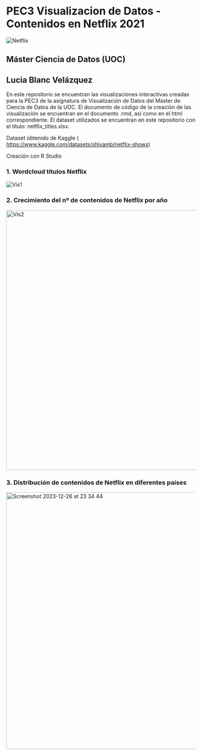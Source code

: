 # PEC3 Visualizacion de Datos - Contenidos en Netflix 2021

![Netflix](https://github.com/LuciaBlancV/PEC3_Visualizacion/assets/148953141/40d365d5-fd4d-434a-a0c1-36d8ddf656a9)




## Máster Ciencia de Datos (UOC)

## Lucia Blanc Velázquez

En este repositorio se encuentran las visualizaciones interactivas creadas para la PEC3 de la asignatura de Visualización de Datos del Máster de Ciencia de Datos de la UOC.
El documento de código de la creación de las visualización se encuentran en el documento .rmd, así como en el html correspondiente. El dataset utilizados se encuentran en este repositorio con el título: netflix_titles.xlsx.

Dataset obtenido de Kaggle ( https://www.kaggle.com/datasets/shivamb/netflix-shows)

Creación con R Studio



### 1. Wordcloud títulos Netflix

![Vis1](https://github.com/LuciaBlancV/PEC3_Visualizacion/assets/148953141/ab367afb-2dc5-473f-a778-cb7ea96ba259)



### 2. Crecimiento del nº de contenidos de Netflix por año

<img width="691" alt="Vis2" src="https://github.com/LuciaBlancV/PEC3_Visualizacion/assets/148953141/574f3a73-1cee-4cd3-9a14-696f5757f50b">



### 3. Distribución de contenidos de Netflix en diferentes países


<img width="683" alt="Screenshot 2023-12-26 at 23 34 44" src="https://github.com/LuciaBlancV/PEC3_Visualizacion/assets/148953141/da5e5250-e779-4fa5-8ca8-bc46ce74dc70">





